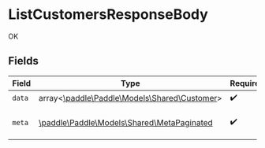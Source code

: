 # ListCustomersResponseBody

OK


## Fields

| Field                                                                              | Type                                                                               | Required                                                                           | Description                                                                        |
| ---------------------------------------------------------------------------------- | ---------------------------------------------------------------------------------- | ---------------------------------------------------------------------------------- | ---------------------------------------------------------------------------------- |
| `data`                                                                             | array<[\paddle\Paddle\Models\Shared\Customer](../../models/shared/Customer.md)>    | :heavy_check_mark:                                                                 | N/A                                                                                |
| `meta`                                                                             | [\paddle\Paddle\Models\Shared\MetaPaginated](../../models/shared/MetaPaginated.md) | :heavy_check_mark:                                                                 | Information about this response.                                                   |